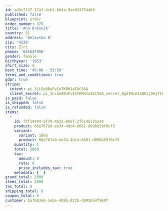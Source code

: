 ```yaml
---
id: ad3c7f37-17af-4cb1-b64a-9ae8337544d3
published: false
blueprint: order
order_number: 379
title: 'Ana Orešnik'
country: SI
address: 'Delavska 8'
zip: '4226'
city: Žiri
phone: '031647956'
gender: female
birthyear: '1953'
shirt_size: m
best_time: '45:00 - 53:59'
terms_and_conditions: true
gdpr: true
stripe:
  intent: pi_3LLSe8BuFvIeTKRH1aIbCS6A
  client_secret: pi_3LLSe8BuFvIeTKRH1aIbCS6A_secret_8gdIWceIaNKijDeyTIK1oJDNs
is_paid: false
is_shipped: false
is_refunded: false
items:
  -
    id: f3f14494-5f79-4632-8b6f-2fb145131a24
    product: 66e767a9-ee34-4dc4-8681-d09bb59f0cf5
    variant:
      variant: 10km
      product: 66e767a9-ee34-4dc4-8681-d09bb59f0cf5
    quantity: 1
    total: 2800
    tax:
      amount: 0
      rate: 0
      price_includes_tax: true
    metadata: {  }
grand_total: 2800
items_total: 2800
tax_total: 0
shipping_total: 0
coupon_total: 0
customer: baf683e6-1ebe-408b-822b-d8950a4f9697
---
```

